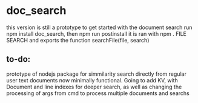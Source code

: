 # doc_search

this version is still a prototype
to get started with the document search run npm install doc_search, then npm run postinstall
it is ran with npm . FILE SEARCH and exports the function searchFile(file, search)

## to-do:

prototype of nodejs package for simmilarity search directly from regular user text documents now minimally functional. Going to add KV, with Document
and line indexes for deeper search, as well as changing the processing of args from cmd to process multiple documents and searchs
